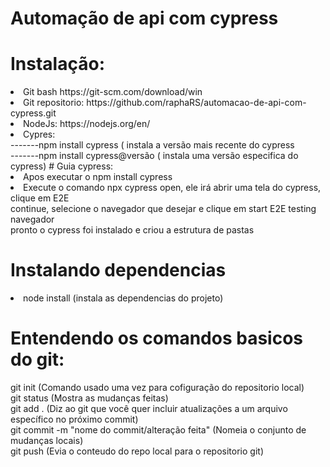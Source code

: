 # Automação de api com cypress

# Instalação:
<li>Git bash https://git-scm.com/download/win</li> 
<li>Git repositorio: https://github.com/raphaRS/automacao-de-api-com-cypress.git</li>
<li>NodeJs: https://nodejs.org/en/</li>
<li>Cypres:
<br>-------npm install cypress ( instala a versão mais recente do cypress<br>
    -------npm install cypress@versão ( instala uma versão especifica do cypress)
# Guia cypress:
 <li>Apos executar o npm install cypress
 <li>Execute o comando npx cypress open, ele irá abrir uma tela do cypress, clique em E2E<br>
 continue, selecione o navegador que desejar e clique em start E2E  testing navegador<br>
 pronto o cypress foi instalado e criou a estrutura de pastas

# Instalando dependencias
<li> node install (instala as dependencias do projeto)

# Entendendo os comandos basicos do git:
git init (Comando usado uma vez para cofiguração do repositorio local)
<br>git status (Mostra as mudanças feitas)
<br>git add . (Diz ao git que você quer incluir atualizações a um arquivo específico no próximo commit)
<br>git commit -m "nome do commit/alteração feita" (Nomeia o conjunto de mudanças locais)
<br>git push (Evia o conteudo do repo local para o repositorio git)
